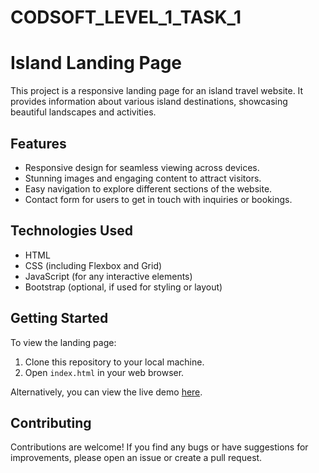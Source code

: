 # CODSOFT_LEVEL_1_TASK_1
# Island Landing Page

This project is a responsive landing page for an island travel website. It provides information about various island destinations, showcasing beautiful landscapes and activities.

## Features

- Responsive design for seamless viewing across devices.
- Stunning images and engaging content to attract visitors.
- Easy navigation to explore different sections of the website.
- Contact form for users to get in touch with inquiries or bookings.

## Technologies Used

- HTML
- CSS (including Flexbox and Grid)
- JavaScript (for any interactive elements)
- Bootstrap (optional, if used for styling or layout)

## Getting Started

To view the landing page:

1. Clone this repository to your local machine.
2. Open `index.html` in your web browser.

Alternatively, you can view the live demo [here]((http://127.0.0.1:5500/index.html)).


## Contributing

Contributions are welcome! If you find any bugs or have suggestions for improvements, please open an issue or create a pull request.


